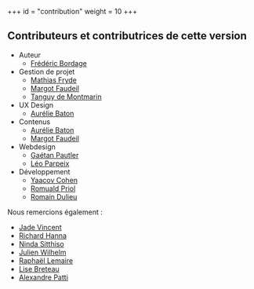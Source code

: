 +++
id = "contribution"
weight = 10
+++

## Contributeurs et contributrices de cette version

- Auteur
  - [Frédéric Bordage](https://www.linkedin.com/in/fbordage/)
- Gestion de projet
  - [Mathias Fryde](https://www.linkedin.com/in/mfryde/)
  - [Margot Faudeil](https://www.linkedin.com/in/margot-faudeil-53b81886/)
  - [Tanguy de Montmarin](https://www.linkedin.com/in/tanguy-de-montmarin-35355353/)
- UX Design
  - [Aurélie Baton](https://www.linkedin.com/in/aureliebaton/)
- Contenus
  - [Aurélie Baton](https://www.linkedin.com/in/aureliebaton/)
  - [Margot Faudeil](https://www.linkedin.com/in/margot-faudeil-53b81886/)
- Webdesign
  - [Gaétan Pautler](https://www.linkedin.com/in/gaetanpautler/)
  - [Léo Parpeix](https://www.linkedin.com/in/l%C3%A9o-parpeix-464832111/)
- Développement
  - [Yaacov Cohen](https://www.linkedin.com/in/yaacovcohen/?locale=fr_FR)
  - [Romuald Priol](https://www.linkedin.com/in/romuald-p/)
  - [Romain Dulieu](https://www.linkedin.com/in/romain-dulieu-53a354120/)

Nous remercions également :

- [Jade Vincent](https://www.linkedin.com/in/jadevincent/)
- [Richard Hanna](https://www.linkedin.com/in/%F0%9F%8C%B1-richard-hanna-76a18115/)
- [Ninda Sitthiso](https://www.linkedin.com/in/ninda-lejeune-sitthiso-76545817/)
- [Julien Wilhelm](https://www.linkedin.com/in/julien-wilhelm/)
- [Raphaël Lemaire](https://www.linkedin.com/in/rapha%C3%ABl-lemaire-71b99910/)
- [Lise Breteau](https://www.linkedin.com/in/lisebreteau/)
- [Alexandre Patti](https://www.linkedin.com/in/alexandre-patti/)
